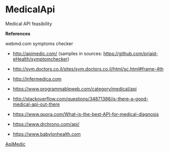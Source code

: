 # MedicalApi
Medical API feasibility

<B>References</B>

webmd.com
symptoms checker

* http://apimedic.com/ (samples in sources: https://github.com/priaid-eHealth/symptomchecker)
* http://sym.doctors.co.il/sites/sym.doctors.co.il/html/sc.html#frame-4th
* http://infermedica.com

* https://www.programmableweb.com/category/medical/api
* http://stackoverflow.com/questions/34871386/is-there-a-good-medical-api-out-there
* https://www.quora.com/What-is-the-best-API-for-medical-diagnosis
* https://www.drchrono.com/api/

* https://www.babylonhealth.com

[ApiMedic](docs/ApiMedic.md)
